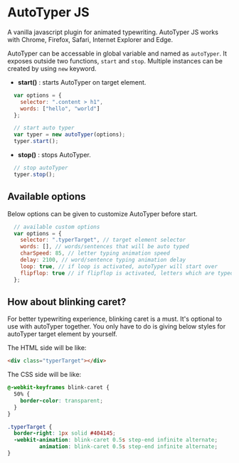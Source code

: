 # AutoTyper JS
A vanilla javascript plugin for animated typewriting. AutoTyper JS works with Chrome, Firefox, Safari, Internet Explorer and Edge.

AutoTyper can be accessable in global variable and named as `autoTyper`. It exposes outside two functions, `start` and `stop`. Multiple instances can be created by using `new` keyword.

- **start()** : starts AutoTyper on target element.
```javascript
  var options = {
    selector: ".content > h1",
    words: ["hello", "world"]
  };

  // start auto typer
  var typer = new autoTyper(options);
  typer.start();
```

- **stop()** : stops AutoTyper.
```javascript
  // stop autoTyper
  typer.stop();
```

## Available options
Below options can be given to customize AutoTyper before start.

```javascript
  // available custom options
  var options = {
    selector: ".typerTarget", // target element selector
    words: [], // words/sentences that will be auto typed
    charSpeed: 85, // letter typing animation speed
    delay: 2100, // word/sentence typing animation delay
    loop: true, // if loop is activated, autoTyper will start over
    flipflop: true // if flipflop is activated, letters which are typed animated will be removed ony by one animated
  };
```

## How about blinking caret?
For better typewriting experience, blinking caret is a must. It's optional to use with autoTyper together. You only have to do is giving below styles for autoTyper target element by yourself.

The HTML side will be like:
```html
<div class="typerTarget"></div>
```

The CSS side will be like:
```css
@-webkit-keyframes blink-caret {
  50% {
    border-color: transparent;
  }
}

.typerTarget {
  border-right: 1px solid #404145;
  -webkit-animation: blink-caret 0.5s step-end infinite alternate;
          animation: blink-caret 0.5s step-end infinite alternate;
}
```
